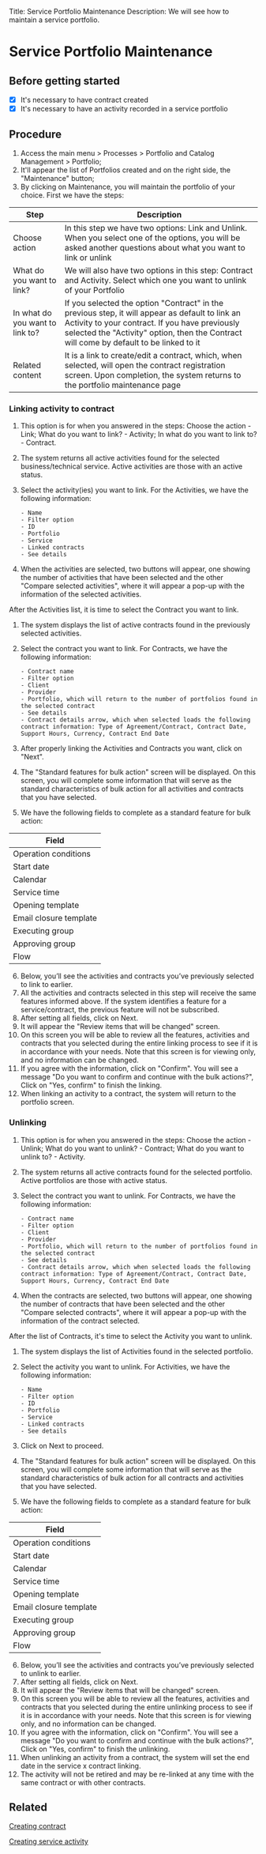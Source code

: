 Title: Service Portfolio Maintenance
Description: We will see how to maintain a service portfolio.

# Service Portfolio Maintenance

## Before getting started

- [x] It's necessary to have contract created
- [x] It's necessary to have an activity recorded in a service portfolio

## Procedure

1. Access the main menu > Processes > Portfolio and Catalog Management > Portfolio;  
2. It'll appear the list of Portfolios created and on the right side, the "Maintenance" button;
3. By clicking on Maintenance, you will maintain the portfolio of your choice. First we have the steps:

|Step|Description|
|-----|---------|
|Choose action| In this step we have two options: Link and Unlink. When you select one of the options, you will be asked another questions about what you want to link or unlink|
|What do you want to link?| We will also have two options in this step: Contract and Activity. Select which one you want to unlink of your Portfolio|
|In what do you want to link to?| If you selected the option "Contract" in the previous step, it will appear as default to link an Activity to your contract. If you have previously selected the "Activity" option, then the Contract will come by default to be linked to it|
|Related content| It is a link to create/edit a contract, which, when selected, will open the contract registration screen. Upon completion, the system returns to the portfolio maintenance page|

### Linking activity to contract

1. This option is for when you answered in the steps: Choose the action - Link; What do you want to link? - Activity; In what do you want to link to? - Contract.  
2. The system returns all active activities found for the selected business/technical service. Active activities are those with an active status.
3. Select the activity(ies) you want to link. For the Activities, we have the following information:

       - Name
       - Filter option
       - ID
       - Portfolio
       - Service
       - Linked contracts
       - See details

4. When the activities are selected, two buttons will appear, one showing the number of activities that have been selected and the other "Compare selected activities", where it will appear a pop-up with the information of the selected activities.

After the Activities list, it is time to select the Contract you want to link.

1. The system displays the list of active contracts found in the previously selected activities.  
2. Select the contract you want to link. For Contracts, we have the following information:

       - Contract name  
       - Filter option  
       - Client  
       - Provider  
       - Portfolio, which will return to the number of portfolios found in the selected contract  
       - See details
       - Contract details arrow, which when selected loads the following contract information: Type of Agreement/Contract, Contract Date, Support Hours, Currency, Contract End Date

3. After properly linking the Activities and Contracts you want, click on "Next".  
4. The "Standard features for bulk action" screen will be displayed. On this screen, you will complete some information that will serve as the standard characteristics of bulk action for all activities and contracts that you have selected.  
5. We have the following fields to complete as a standard feature for bulk action:

|Field|
|-----|
|Operation conditions|
|Start date|
|Calendar|
|Service time|
|Opening template|
|Email closure template|
|Executing group|
|Approving group|
|Flow|

6. Below, you’ll see the activities and contracts you’ve previously selected to link to earlier.  
7. All the activities and contracts selected in this step will receive the same features informed above. If the system identifies a feature for a service/contract, the previous feature will not be subscribed.  
8. After setting all fields, click on Next.  
9. It will appear the "Review items that will be changed" screen.  
10. On this screen you will be able to review all the features, activities and contracts that you selected during the entire linking process to see if it is in accordance with your needs. Note that this screen is for viewing only, and no information can be changed.  
11. If you agree with the information, click on "Confirm". You will see a message "Do you want to confirm and continue with the bulk actions?", Click on "Yes, confirm" to finish the linking.  
12. When linking an activity to a contract, the system will return to the portfolio screen.

### Unlinking

1. This option is for when you answered in the steps: Choose the action - Unlink; What do you want to unlink? - Contract; What do you want to unlink to? - Activity.  
2. The system returns all active contracts found for the selected portfolio. Active portfolios are those with active status.  
3. Select the contract you want to unlink. For Contracts, we have the following information:

       - Contract name  
       - Filter option  
       - Client  
       - Provider  
       - Portfolio, which will return to the number of portfolios found in the selected contract  
       - See details
       - Contract details arrow, which when selected loads the following contract information: Type of Agreement/Contract, Contract Date, Support Hours, Currency, Contract End Date

4. When the contracts are selected, two buttons will appear, one showing the number of contracts that have been selected and the other "Compare selected contracts", where it will appear a pop-up with the information of the contract selected.

After the list of Contracts, it's time to select the Activity you want to unlink.

1. The system displays the list of Activities found in the selected portfolio.  
2. Select the activity you want to unlink. For Activities, we have the following information:

       - Name
       - Filter option
       - ID
       - Portfolio
       - Service
       - Linked contracts
       - See details

3. Click on Next to proceed.  
4. The "Standard features for bulk action" screen will be displayed. On this screen, you will complete some information that will serve as the standard characteristics of bulk action for all contracts and activities that you have selected.  
5. We have the following fields to complete as a standard feature for bulk action:

|Field|
|-----|
|Operation conditions|
|Start date|
|Calendar|
|Service time|
|Opening template|
|Email closure template|
|Executing group|
|Approving group|
|Flow|

6. Below, you’ll see the activities and contracts you’ve previously selected to unlink to earlier.  
7. After setting all fields, click on Next.  
8. It will appear the "Review items that will be changed" screen.  
9. On this screen you will be able to review all the features, activities and contracts that you selected during the entire unlinking process to see if it is in accordance with your needs. Note that this screen is for viewing only, and no information can be changed.  
10. If you agree with the information, click on "Confirm". You will see a message "Do you want to confirm and continue with the bulk actions?", Click on "Yes, confirm" to finish the unlinking.  
11. When unlinking an activity from a contract, the system will set the end date in the service x contract linking.  
12. The activity will not be retired and may be re-linked at any time with the same contract or with other contracts.


## Related

[Creating contract](/en-us/4biz-helium/additional-features/contract-management/use/register-contract.html)

[Creating service activity](/en-us/4biz-helium/processes/portfolio-and-catalog/use/register-service-activity.html)
